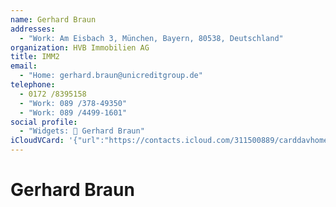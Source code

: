 ```yaml
---
name: Gerhard Braun
addresses:
  - "Work: Am Eisbach 3, München, Bayern, 80538, Deutschland"
organization: HVB Immobilien AG
title: IMM2
email:
  - "Home: gerhard.braun@unicreditgroup.de"
telephone:
  - 0172 /8395158
  - "Work: 089 /378-49350"
  - "Work: 089 /4499-1601"
social profile:
  - "Widgets: 🔄 Gerhard Braun"
iCloudVCard: '{"url":"https://contacts.icloud.com/311500889/carddavhome/card/NGRmNGRkZDktZjMxMC00NzY0LWEwNmMtZGZhNzMxZTdkNDY1.vcf","etag":"\"kmfhcwuc\"","data":"BEGIN:VCARD\r\nVERSION:3.0\r\nFN:\r\nN:Braun;Gerhard;;;\r\nUID:4df4ddd9-f310-4764-a06c-dfa731e7d465\r\nADR;TYPE=WORK:;;Am Eisbach 3;München;Bayern;80538;Deutschland;\r\nPRODID:ez-vcard 0.9.13-fc\r\nREV:2025-04-03T22:14:14Z\r\nORG:HVB Immobilien AG;\r\nTITLE:IMM2\r\nEMAIL;TYPE=HOME:gerhard.braun@unicreditgroup.de\r\nTEL;TYPE=CELL:0172 /8395158\r\nTEL;TYPE=WORK:089 /378-49350\r\nTEL;TYPE=WORK:089 /4499-1601\r\nX-SOCIALPROFILE;CHARSET=UTF-8;TYPE=widgets:🔄 Gerhard Braun\r\nEND:VCARD"}'
---
```

# Gerhard Braun